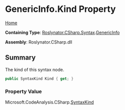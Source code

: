 <a name="_Top"></a>

# GenericInfo\.Kind Property

[Home](../../../../../README.md#_Top)

**Containing Type**: [Roslynator.CSharp.Syntax](../../README.md#_Top)\.[GenericInfo](../README.md#_Top)

**Assembly**: Roslynator\.CSharp\.dll

## Summary

The kind of this syntax node\.

```csharp
public SyntaxKind Kind { get; }
```

### Property Value

Microsoft\.CodeAnalysis\.CSharp\.[SyntaxKind](https://docs.microsoft.com/en-us/dotnet/api/microsoft.codeanalysis.csharp.syntaxkind)

